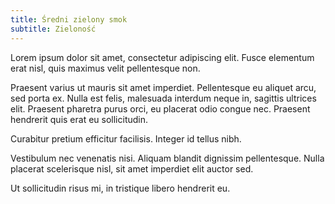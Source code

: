 ```yaml
---
title: Średni zielony smok
subtitle: Zieloność
---
```


Lorem ipsum dolor sit amet, consectetur adipiscing elit. Fusce elementum erat
nisl, quis maximus velit pellentesque non.

Praesent varius ut mauris sit amet imperdiet. Pellentesque eu aliquet arcu, sed
porta ex. Nulla est felis, malesuada interdum neque in, sagittis ultrices elit.
Praesent pharetra purus orci, eu placerat odio congue nec. Praesent hendrerit
quis erat eu sollicitudin.

Curabitur pretium efficitur facilisis. Integer id tellus nibh.

Vestibulum nec venenatis nisi. Aliquam blandit dignissim pellentesque. Nulla
placerat scelerisque nisl, sit amet imperdiet elit auctor sed.

Ut sollicitudin risus mi, in tristique libero hendrerit eu.
